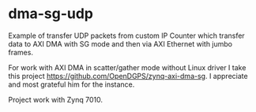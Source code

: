 # dma-sg-udp
Example of transfer UDP packets from custom IP Counter which transfer data to AXI DMA with SG mode and then via AXI Ethernet with jumbo frames. 

For work with AXI DMA in scatter/gather mode without Linux driver I take this project https://github.com/OpenDGPS/zynq-axi-dma-sg. I appreciate and most grateful him  for the instance.

Project work with Zynq 7010.
